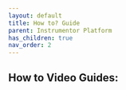 ```yaml
---
layout: default
title: How to? Guide
parent: Instrumentor Platform
has_children: true
nav_order: 2
---
```


## How to Video Guides:
